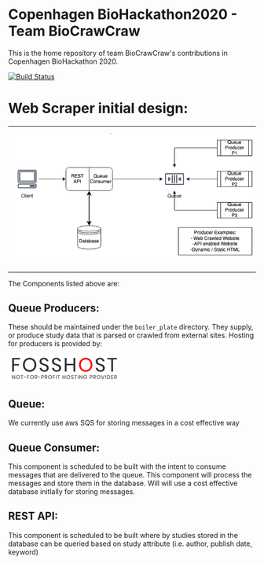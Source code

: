 # Copenhagen BioHackathon2020 - Team BioCrawCraw

This is the home repository of team BioCrawCraw's contributions in Copenhagen BioHackathon 2020.

[![Build Status](https://travis-ci.com/biocrawler/md-web-scrapers.svg?branch=master)](https://travis-ci.com/biocrawler/md-web-scrapers.svg?branch=master)


Web Scraper initial design:
===============
___

![](initial_design.png)

___

The Components listed above are:

Queue Producers:
---------------

  These should be maintained under the `boiler_plate` directory. They supply, or produce study data that is parsed
  or crawled from external sites.
  Hosting for producers is provided by:
  
  
  [![FossHost](FosshostLogo_s.png)](https://fosshost.org/)
   
Queue:
------
 
   We currently use aws SQS for storing messages in a cost effective way
   
Queue Consumer:
---------------
 
   This component is scheduled to be built with the intent to consume messages that are delivered
   to the queue. This component will process the messages and store them in the database. Will will use
   a cost effective database initlally for storing messages.
   
REST API:
---------

  This component is scheduled to be built where by studies stored in the database can be queried
  based on study attribute (i.e. author, publish date, keyword)
